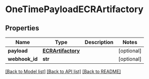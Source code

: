 # OneTimePayloadECRArtifactory

## Properties
Name | Type | Description | Notes
------------ | ------------- | ------------- | -------------
**payload** | [**ECRArtifactory**](ECRArtifactory.md) |  | [optional] 
**webhook_id** | **str** |  | [optional] 

[[Back to Model list]](../README.md#documentation-for-models) [[Back to API list]](../README.md#documentation-for-api-endpoints) [[Back to README]](../README.md)


